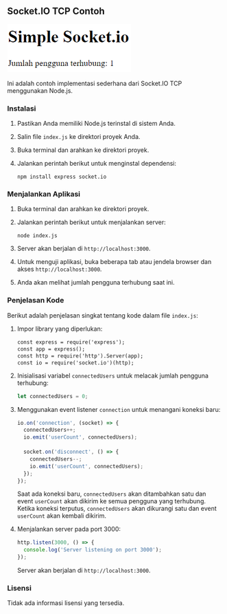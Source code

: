 ## Socket.IO TCP Contoh

![](socketsimple.png)

Ini adalah contoh implementasi sederhana dari Socket.IO TCP menggunakan Node.js.

### Instalasi

1. Pastikan Anda memiliki Node.js terinstal di sistem Anda.
2. Salin file `index.js` ke direktori proyek Anda.
3. Buka terminal dan arahkan ke direktori proyek.
4. Jalankan perintah berikut untuk menginstal dependensi:

   ```
   npm install express socket.io
   ```

### Menjalankan Aplikasi

1. Buka terminal dan arahkan ke direktori proyek.
2. Jalankan perintah berikut untuk menjalankan server:

   ```
   node index.js
   ```

3. Server akan berjalan di `http://localhost:3000`.
4. Untuk menguji aplikasi, buka beberapa tab atau jendela browser dan akses `http://localhost:3000`.
5. Anda akan melihat jumlah pengguna terhubung saat ini.

### Penjelasan Kode

Berikut adalah penjelasan singkat tentang kode dalam file `index.js`:

1. Impor library yang diperlukan:

   ```\`javascript
   const express = require('express');
   const app = express();
   const http = require('http').Server(app);
   const io = require('socket.io')(http);
   ```

2. Inisialisasi variabel `connectedUsers` untuk melacak jumlah pengguna terhubung:

   ```javascript
   let connectedUsers = 0;
   ```

3. Menggunakan event listener `connection` untuk menangani koneksi baru:

   ```javascript
   io.on('connection', (socket) => {
     connectedUsers++;
     io.emit('userCount', connectedUsers);

     socket.on('disconnect', () => {
       connectedUsers--;
       io.emit('userCount', connectedUsers);
     });
   });
   ```

   Saat ada koneksi baru, `connectedUsers` akan ditambahkan satu dan event `userCount` akan dikirim ke semua pengguna yang terhubung. Ketika koneksi terputus, `connectedUsers` akan dikurangi satu dan event `userCount` akan kembali dikirim.

4. Menjalankan server pada port 3000:

   ```javascript
   http.listen(3000, () => {
     console.log('Server listening on port 3000');
   });
   ```

   Server akan berjalan di `http://localhost:3000`.

### Lisensi

Tidak ada informasi lisensi yang tersedia.
